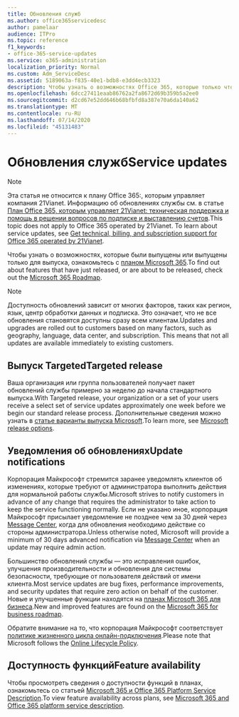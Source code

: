 ```yaml
---
title: Обновления служб
ms.author: office365servicedesc
author: pamelaar
audience: ITPro
ms.topic: reference
f1_keywords:
- office-365-service-updates
ms.service: o365-administration
localization_priority: Normal
ms.custom: Adm_ServiceDesc
ms.assetid: 5189063a-f835-40e1-bdb8-e3dd4ecb3323
description: Чтобы узнать о возможностях Office 365, которые только что были выпущены или готовы к выпуску, ознакомьтесь с планом Microsoft 365.
ms.openlocfilehash: 6dcc27411eaab86762a2fa8672d69b359b5a2ee0
ms.sourcegitcommit: d2cd67e52dd646b68bfbfd8a387e70a6da140a62
ms.translationtype: MT
ms.contentlocale: ru-RU
ms.lasthandoff: 07/14/2020
ms.locfileid: "45131483"
---
```

# <a name="service-updates"></a><span data-ttu-id="10fef-103">Обновления служб</span><span class="sxs-lookup"><span data-stu-id="10fef-103">Service updates</span></span>

> [!NOTE]
> <span data-ttu-id="10fef-p101">Эта статья не относится к плану Office 365:, которым управляет компания 21Vianet. Информацию об обновлениях службы см. в статье [План Office 365, которым управляет 21Vianet: техническая поддержка и помощь в решении вопросов по подписке и выставлению счетов](https://go.microsoft.com/fwlink/?LinkID=733350&amp;clcid=0x409).</span><span class="sxs-lookup"><span data-stu-id="10fef-p101">This topic does not apply to Office 365 operated by 21Vianet. To learn about service updates, see [Get technical, billing, and subscription support for Office 365 operated by 21Vianet](https://go.microsoft.com/fwlink/?LinkID=733350&amp;clcid=0x409).</span></span> 
  
<span data-ttu-id="10fef-106">Чтобы узнать о возможностях, которые были выпущены или выпущены только для выпуска, ознакомьтесь с [планом Microsoft 365](https://go.microsoft.com/fwlink/?LinkId=509914).</span><span class="sxs-lookup"><span data-stu-id="10fef-106">To find out about features that have just released, or are about to be released, check out the [Microsoft 365 Roadmap](https://go.microsoft.com/fwlink/?LinkId=509914).</span></span>
  
> [!NOTE]
> <span data-ttu-id="10fef-p102">Доступность обновлений зависит от многих факторов, таких как регион, язык, центр обработки данных и подписка. Это означает, что не все обновления становятся доступны сразу всем клиентам.</span><span class="sxs-lookup"><span data-stu-id="10fef-p102">Updates and upgrades are rolled out to customers based on many factors, such as geography, language, data center, and subscription. This means that not all updates are available immediately to existing customers.</span></span> 
  
## <a name="targeted-release"></a><span data-ttu-id="10fef-109">Выпуск Targeted</span><span class="sxs-lookup"><span data-stu-id="10fef-109">Targeted release</span></span>

<span data-ttu-id="10fef-110">Ваша организация или группа пользователей получает пакет обновлений службы примерно за неделю до начала стандартного выпуска.</span><span class="sxs-lookup"><span data-stu-id="10fef-110">With Targeted release, your organization or a set of your users receive a select set of service updates approximately one week before we begin our standard release process.</span></span> <span data-ttu-id="10fef-111">Дополнительные сведения можно узнать в [статье варианты выпуска Microsoft](https://docs.microsoft.com/office365/admin/manage/release-options-in-office-365?view=o365-worldwide).</span><span class="sxs-lookup"><span data-stu-id="10fef-111">To learn more, see [Microsoft release options](https://docs.microsoft.com/office365/admin/manage/release-options-in-office-365?view=o365-worldwide).</span></span> 
  
## <a name="update-notifications"></a><span data-ttu-id="10fef-112">Уведомления об обновлениях</span><span class="sxs-lookup"><span data-stu-id="10fef-112">Update notifications</span></span>

<span data-ttu-id="10fef-113">Корпорация Майкрософт стремится заранее уведомлять клиентов об изменениях, которые требуют от администратора выполнить действия для нормальной работы службы.</span><span class="sxs-lookup"><span data-stu-id="10fef-113">Microsoft strives to notify customers in advance of any change that requires the administrator to take action to keep the service functioning normally.</span></span> <span data-ttu-id="10fef-114">Если не указано иное, корпорация Майкрософт присылает уведомление не позднее чем за 30 дней через [Message Center](https://docs.microsoft.com/office365/admin/manage/message-center?view=o365-worldwide), когда для обновления необходимо действие со стороны администратора.</span><span class="sxs-lookup"><span data-stu-id="10fef-114">Unless otherwise noted, Microsoft will provide a minimum of 30 days advanced notification via [Message Center](https://docs.microsoft.com/office365/admin/manage/message-center?view=o365-worldwide) when an update may require admin action.</span></span> 
  
<span data-ttu-id="10fef-115">Большинство обновлений службы — это исправления ошибок, улучшения производительности и обновления для системы безопасности, требующие от пользователя действий от имени клиента.</span><span class="sxs-lookup"><span data-stu-id="10fef-115">Most service updates are bug fixes, performance improvements, and security updates that require zero action on behalf of the customer.</span></span> <span data-ttu-id="10fef-116">Новые и улучшенные функции находятся на [планах Microsoft 365 для бизнеса](https://roadmap.office.com/).</span><span class="sxs-lookup"><span data-stu-id="10fef-116">New and improved features are found on the [Microsoft 365 for business roadmap](https://roadmap.office.com/).</span></span>
  
<span data-ttu-id="10fef-117">Обратите внимание на то, что корпорация Майкрософт соответствует [политике жизненного цикла онлайн-подключения](https://support.microsoft.com/lifecycle#gp/osslpolicy).</span><span class="sxs-lookup"><span data-stu-id="10fef-117">Please note that Microsoft follows the [Online Lifecycle Policy](https://support.microsoft.com/lifecycle#gp/osslpolicy).</span></span>
  
## <a name="feature-availability"></a><span data-ttu-id="10fef-118">Доступность функций</span><span class="sxs-lookup"><span data-stu-id="10fef-118">Feature availability</span></span>

<span data-ttu-id="10fef-119">Чтобы просмотреть сведения о доступности функций в планах, ознакомьтесь со статьей [Microsoft 365 и Office 365 Platform Service Description](office-365-platform-service-description.md).</span><span class="sxs-lookup"><span data-stu-id="10fef-119">To view feature availability across plans, see [Microsoft 365 and Office 365 platform service description](office-365-platform-service-description.md).</span></span>
  

